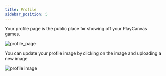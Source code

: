 ```yaml
---
title: Profile
sidebar_position: 5
---
```


Your profile page is the public place for showing off your PlayCanvas games.

![profile_page][1]

You can update your profile image by clicking on the image and uploading a new image

![profile image][2]

[1]: /images/user-manual/profile/profile.png
[2]: /images/user-manual/profile/update-profile-image.jpg
